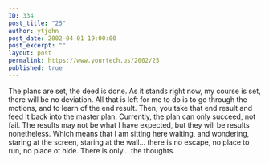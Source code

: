 ```yaml
---
ID: 334
post_title: "25"
author: ytjohn
post_date: 2002-04-01 19:00:00
post_excerpt: ""
layout: post
permalink: https://www.yourtech.us/2002/25
published: true
---
```

The plans are set, the deed is done.  As it stands right now, my course is set, there will be no deviation.  All that is left for me to do is to go through the motions, and to learn of the end result.  Then, you take that end result and feed it back into the master plan.   Currently, the plan can only succeed, not fail.  The results may not be what I have expected, but they will be results nonetheless.  Which means that I am sitting here waiting, and wondering, staring at the screen, staring at the wall... there is no escape, no place to run, no place ot hide.  There is only... the thoughts.